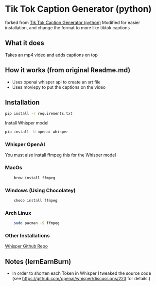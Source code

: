 # Tik Tok Caption Generator (python)
forked from [Tik Tok Caption Generator (python)](https://github.com/lernEarnBurn/TikTok-Caption-Generator)
Modified for easier installation, and change the format to more like tiktok captions

## What it does
Takes an mp4 video and adds captions on top

## How it works (from original Readme.md)
+ Uses openai whisper api to create an srt file
+ Uses moviepy to put the captions on the video

## Installation
```bash
pip install -r requirements.txt
```

Install Whisper model 

```bash
pip install -U openai-whisper
```

### Whisper OpenAI
You must also install ffmpeg this for the Whisper model

### MacOs 
```bash
    brew install ffmpeg
```

### Windows (Using Chocolatey)
```bash
    choco install ffmpeg
```

### Arch Linux 
```bash
    sudo pacman -S ffmpeg
```

### Other Installations
[Whisper Github Repo](https://github.com/openai/whisper)

## Notes (lernEarnBurn) 
+ In order to shorten each Token in Whisper I tweaked the source code (see https://github.com/openai/whisper/discussions/223 for details.)

